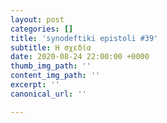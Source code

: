 ```yaml
---
layout: post
categories: []
title: 'synodeftiki epistoli #39'
subtitle: Η σχεδία
date: 2020-08-24 22:00:00 +0000
thumb_img_path: ''
content_img_path: ''
excerpt: ''
canonical_url: ''

---
```

